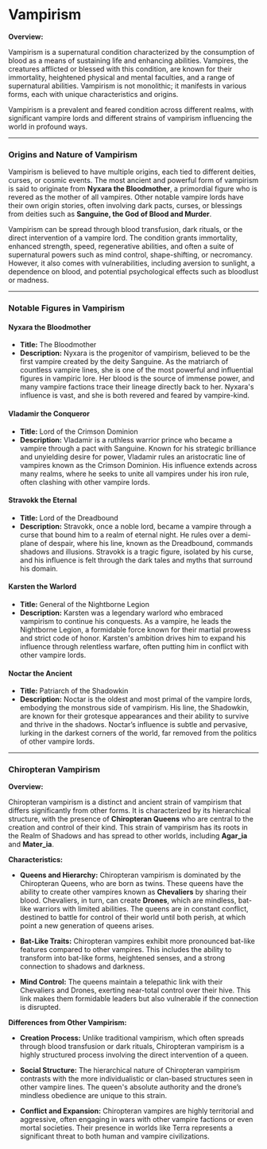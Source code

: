 # Vampirism

**Overview:**

Vampirism is a supernatural condition characterized by the consumption of blood as a means of sustaining life and enhancing abilities. Vampires, the creatures afflicted or blessed with this condition, are known for their immortality, heightened physical and mental faculties, and a range of supernatural abilities. Vampirism is not monolithic; it manifests in various forms, each with unique characteristics and origins.

Vampirism is a prevalent and feared condition across different realms, with significant vampire lords and different strains of vampirism influencing the world in profound ways.

---

### Origins and Nature of Vampirism

Vampirism is believed to have multiple origins, each tied to different deities, curses, or cosmic events. The most ancient and powerful form of vampirism is said to originate from **Nyxara the Bloodmother**, a primordial figure who is revered as the mother of all vampires. Other notable vampire lords have their own origin stories, often involving dark pacts, curses, or blessings from deities such as **Sanguine, the God of Blood and Murder**.

Vampirism can be spread through blood transfusion, dark rituals, or the direct intervention of a vampire lord. The condition grants immortality, enhanced strength, speed, regenerative abilities, and often a suite of supernatural powers such as mind control, shape-shifting, or necromancy. However, it also comes with vulnerabilities, including aversion to sunlight, a dependence on blood, and potential psychological effects such as bloodlust or madness.

---

### Notable Figures in Vampirism

#### Nyxara the Bloodmother

- **Title:** The Bloodmother
- **Description:** Nyxara is the progenitor of vampirism, believed to be the first vampire created by the deity Sanguine. As the matriarch of countless vampire lines, she is one of the most powerful and influential figures in vampiric lore. Her blood is the source of immense power, and many vampire factions trace their lineage directly back to her. Nyxara's influence is vast, and she is both revered and feared by vampire-kind.

#### Vladamir the Conqueror

- **Title:** Lord of the Crimson Dominion
- **Description:** Vladamir is a ruthless warrior prince who became a vampire through a pact with Sanguine. Known for his strategic brilliance and unyielding desire for power, Vladamir rules an aristocratic line of vampires known as the Crimson Dominion. His influence extends across many realms, where he seeks to unite all vampires under his iron rule, often clashing with other vampire lords.

#### Stravokk the Eternal

- **Title:** Lord of the Dreadbound
- **Description:** Stravokk, once a noble lord, became a vampire through a curse that bound him to a realm of eternal night. He rules over a demi-plane of despair, where his line, known as the Dreadbound, commands shadows and illusions. Stravokk is a tragic figure, isolated by his curse, and his influence is felt through the dark tales and myths that surround his domain.

#### Karsten the Warlord

- **Title:** General of the Nightborne Legion
- **Description:** Karsten was a legendary warlord who embraced vampirism to continue his conquests. As a vampire, he leads the Nightborne Legion, a formidable force known for their martial prowess and strict code of honor. Karsten's ambition drives him to expand his influence through relentless warfare, often putting him in conflict with other vampire lords.

#### Noctar the Ancient

- **Title:** Patriarch of the Shadowkin
- **Description:** Noctar is the oldest and most primal of the vampire lords, embodying the monstrous side of vampirism. His line, the Shadowkin, are known for their grotesque appearances and their ability to survive and thrive in the shadows. Noctar’s influence is subtle and pervasive, lurking in the darkest corners of the world, far removed from the politics of other vampire lords.

---

### Chiropteran Vampirism

**Overview:**

Chiropteran vampirism is a distinct and ancient strain of vampirism that differs significantly from other forms. It is characterized by its hierarchical structure, with the presence of **Chiropteran Queens** who are central to the creation and control of their kind. This strain of vampirism has its roots in the Realm of Shadows and has spread to other worlds, including **Agar_ia** and **Mater_ia**.

**Characteristics:**

- **Queens and Hierarchy:** Chiropteran vampirism is dominated by the Chiropteran Queens, who are born as twins. These queens have the ability to create other vampires known as **Chevaliers** by sharing their blood. Chevaliers, in turn, can create **Drones**, which are mindless, bat-like warriors with limited abilities. The queens are in constant conflict, destined to battle for control of their world until both perish, at which point a new generation of queens arises.
    
- **Bat-Like Traits:** Chiropteran vampires exhibit more pronounced bat-like features compared to other vampires. This includes the ability to transform into bat-like forms, heightened senses, and a strong connection to shadows and darkness.
    
- **Mind Control:** The queens maintain a telepathic link with their Chevaliers and Drones, exerting near-total control over their hive. This link makes them formidable leaders but also vulnerable if the connection is disrupted.
    

**Differences from Other Vampirism:**

- **Creation Process:** Unlike traditional vampirism, which often spreads through blood transfusion or dark rituals, Chiropteran vampirism is a highly structured process involving the direct intervention of a queen.
    
- **Social Structure:** The hierarchical nature of Chiropteran vampirism contrasts with the more individualistic or clan-based structures seen in other vampire lines. The queen's absolute authority and the drone’s mindless obedience are unique to this strain.
    
- **Conflict and Expansion:** Chiropteran vampires are highly territorial and aggressive, often engaging in wars with other vampire factions or even mortal societies. Their presence in worlds like Terra represents a significant threat to both human and vampire civilizations.
    
